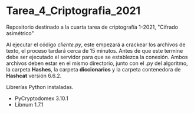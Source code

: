 # Tarea_4_Criptografia_2021

Repositorio destinado a la cuarta tarea de criptografía 1-2021, "Cifrado asimétrico"


Al ejecutar el código _cliente.py_, este empezará a crackear los archivos de texto, el proceso tardará cerca de 15 minutos. Antes de que este termine debe ser ejecutado el servidor para que se establezca la conexión. Ambos archivos deben estar en el mismo directorio, junto con el .py del algoritmo, la carpeta **Hashes**, la carpeta **diccionarios** y la carpeta contenedora de **Hashcat** versión 6.6.2.

Librerías Python instaladas.
- PyCryptodomex 3.10.1
- Libnum 1.7.1

